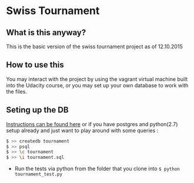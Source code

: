 
# Swiss Tournament

## What is this anyway?

This is the basic version of the swiss tournament project
as of 12.10.2015

## How to use this

You may interact with the project by using the vagrant virtual 
machine built into the Udacity course, or you may set up your
own database to work with the files.

## Seting up the DB

[Instructions can be found here](https://docs.google.com/document/d/16IgOm4XprTaKxAa8w02y028oBECOoB1EI1ReddADEeY/pub?embedded=true)
or if you have postgres and python(2.7) setup already and just want to play
around with some queries :

```sh
$ >> createdb tournament
$ >> psql
$ >> \c tournament
$ >> \i tournament.sql
```

- Run the tests via python from the folder that you clone into
` $ python tournament_test.py `

